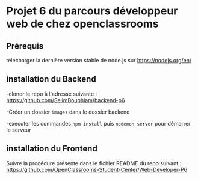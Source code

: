 # Projet 6 du parcours développeur web de chez openclassrooms

## Prérequis

télecharger la dernière version stable de node.js sur https://nodejs.org/en/

## installation du Backend

-cloner le repo à l'adresse suivante : https://github.com/SelimBoughlam/backend-p6

-Créer un dossier `images` dans le dossier backend

-executer les commandes `npm install` puis `nodemon server` pour démarrer le serveur

## installation du Frontend

Suivre la procédure présente dans le fichier README du repo suivant : https://github.com/OpenClassrooms-Student-Center/Web-Developer-P6
